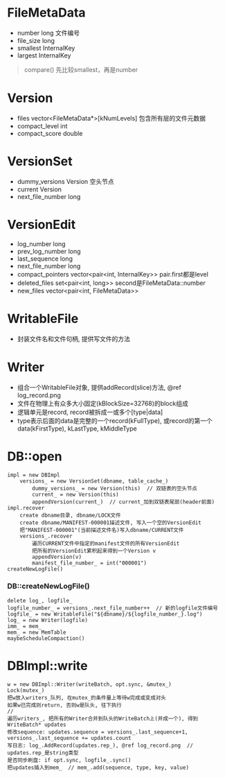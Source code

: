 # FileMetaData
- number     long         文件编号
- file_size  long
- smallest   InternalKey
- largest    InternalKey
> compare()  先比较smallest，再是number

# Version
- files          vector<FileMetaData*>[kNumLevels]  包含所有层的文件元数据
- compact_level  int
- compact_score  double

# VersionSet
- dummy_versions    Version  空头节点
- current           Version
- next_file_number  long

# VersionEdit
- log_number        long
- prev_log_number   long
- last_sequence     long
- next_file_number  long
- compact_pointers  vector<pair<int, InternalKey>>   pair.first都是level
- deleted_files     set<pair<int, long>>             second是FileMetaData::number
- new_files         vector<pair<int, FileMetaData>>

# WritableFile
- 封装文件名和文件句柄, 提供写文件的方法

# Writer
- 组合一个WritableFile对象, 提供addRecord(slice)方法, @ref log_record.png
- 文件在物理上有众多大小固定(kBlockSize=32768)的block组成
- 逻辑单元是record, record被拆成一或多个[type|data]
- type表示后面的data是完整的一个record(kFullType), 或record的第一个data(kFirstType), kLastType, kMiddleType

# DB::open
    impl = new DBImpl
        versions_ = new VersionSet(dbname, table_cache_)
            dummy_versions_ = new Version(this)  // 双链表的空头节点
            current_ = new Version(this)
            appendVersion(current_)  // current_加到双链表尾部(header前面)
    impl.recover
        create dbname目录, dbname/LOCK文件
        create dbname/MANIFEST-000001描述文件, 写入一个空的VersionEdit
        把"MANIFEST-000001"(当前描述文件名)写入dbname/CURRENT文件
        versions_.recover
            遍历CURRENT文件中指定的manifest文件的所有VersionEdit
            把所有的VersionEdit累积起来得到一个Version v
            appendVersion(v)
            manifest_file_number_ = int("000001")
    createNewLogFile()

### DB::createNewLogFile()
    delete log_, logfile_
    logfile_number_ = versions_.next_file_number++  // 新的logfile文件编号
    logfile_ = new WritableFile("${dbname}/${logfile_number_}.log")
    log_ = new Writer(logfile)
    imm_ = mem_
    mem_ = new MemTable
    maybeScheduleCompaction()

# DBImpl::write
    w = new DBImpl::Writer(writeBatch, opt.sync, &mutex_)
    Lock(mutex_)
    把w放入writers_队列, 在mutex_的条件量上等待w完成或变成对头
    如果w已完成则return, 否则w是队头, 往下执行
    //
    遍历writers_, 把所有的Writer合并到队头的WriteBatch上(并成一个), 得到WriteBatch* updates
    修改sequence: updates.sequence = versions_.last_sequence+1, versions_.last_sequence += updates.count
    写日志: log_.AddRecord(updates.rep_), @ref log_record.png  // updates.rep_是string类型
    是否同步刷盘: if opt.sync, logfile_.sync()
    把updates插入到mem_  // mem_.add(sequence, type, key, value)
